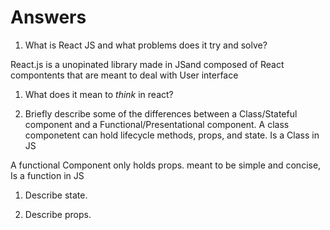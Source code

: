 # Answers

1.  What is React JS and what problems does it try and solve?

React.js is a unopinated library made in JSand composed of React compontents that are meant to deal with User interface

1.  What does it mean to _think_ in react?


1.  Briefly describe some of the differences between a Class/Stateful component and a Functional/Presentational component.
A class componetent can hold lifecycle methods, props, and state. Is a Class in JS

A functional Component only holds props. meant to be simple and concise, Is a function in JS 

1.  Describe state.

1.  Describe props.
